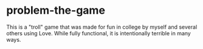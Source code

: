 # problem-the-game
This is a "troll" game that was made for fun in college by myself and several others using Love. While fully functional, it is intentionally terrible in many ways.
